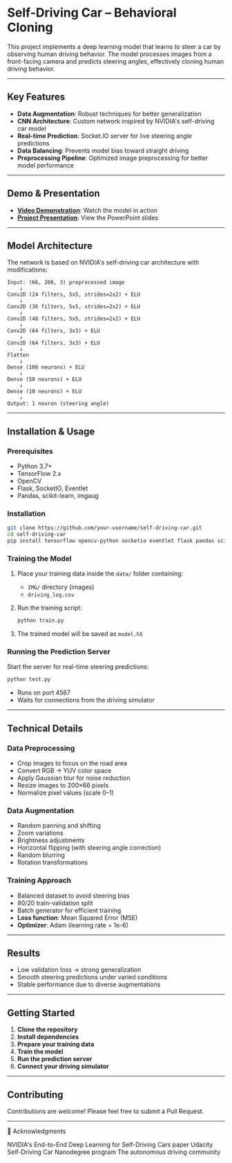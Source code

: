 # Self-Driving Car – Behavioral Cloning 

This project implements a deep learning model that learns to steer a car by observing human driving behavior. The model processes images from a front-facing camera and predicts steering angles, effectively cloning human driving behavior.

---

##  Key Features

- **Data Augmentation**: Robust techniques for better generalization
- **CNN Architecture**: Custom network inspired by NVIDIA's self-driving car model
- **Real-time Prediction**: Socket.IO server for live steering angle predictions
- **Data Balancing**: Prevents model bias toward straight driving
- **Preprocessing Pipeline**: Optimized image preprocessing for better model performance

---

##  Demo & Presentation

- **[Video Demonstration](link-to-video)**: Watch the model in action
- **[Project Presentation](link-to-slides)**: View the PowerPoint slides

---

##  Model Architecture

The network is based on NVIDIA's self-driving car architecture with modifications:

```
Input: (66, 200, 3) preprocessed image
    ↓
Conv2D (24 filters, 5x5, strides=2x2) + ELU
    ↓
Conv2D (36 filters, 5x5, strides=2x2) + ELU
    ↓
Conv2D (48 filters, 5x5, strides=2x2) + ELU
    ↓
Conv2D (64 filters, 3x3) + ELU
    ↓
Conv2D (64 filters, 3x3) + ELU
    ↓
Flatten
    ↓
Dense (100 neurons) + ELU
    ↓
Dense (50 neurons) + ELU
    ↓
Dense (10 neurons) + ELU
    ↓
Output: 1 neuron (steering angle)
```

---

##  Installation & Usage

###  Prerequisites

- Python 3.7+
- TensorFlow 2.x
- OpenCV
- Flask, SocketIO, Eventlet
- Pandas, scikit-learn, imgaug

###  Installation

```bash
git clone https://github.com/your-username/self-driving-car.git
cd self-driving-car
pip install tensorflow opencv-python socketio eventlet flask pandas scikit-learn imgaug
```

###  Training the Model

1. Place your training data inside the `data/` folder containing:
   - `IMG/` directory (images)
   - `driving_log.csv`

2. Run the training script:
   ```bash
   python train.py
   ```

3. The trained model will be saved as `model.h5`

###  Running the Prediction Server

Start the server for real-time steering predictions:

```bash
python test.py
```

- Runs on port 4567
- Waits for connections from the driving simulator

---

##  Technical Details

###  Data Preprocessing

- Crop images to focus on the road area
- Convert RGB → YUV color space
- Apply Gaussian blur for noise reduction
- Resize images to 200×66 pixels
- Normalize pixel values (scale 0–1)

###  Data Augmentation

- Random panning and shifting
- Zoom variations
- Brightness adjustments
- Horizontal flipping (with steering angle correction)
- Random blurring
- Rotation transformations

###  Training Approach

- Balanced dataset to avoid steering bias
- 80/20 train-validation split
- Batch generator for efficient training
- **Loss function**: Mean Squared Error (MSE)
- **Optimizer**: Adam (learning rate = 1e-6)

---

##  Results

-  Low validation loss → strong generalization
-  Smooth steering predictions under varied conditions
-  Stable performance due to diverse augmentations

---



##  Getting Started

1. **Clone the repository**
2. **Install dependencies**
3. **Prepare your training data**
4. **Train the model**
5. **Run the prediction server**
6. **Connect your driving simulator**

---

##  Contributing

Contributions are welcome! Please feel free to submit a Pull Request.

---



🙏 Acknowledgments

NVIDIA's End-to-End Deep Learning for Self-Driving Cars paper
Udacity Self-Driving Car Nanodegree program
The autonomous driving community
